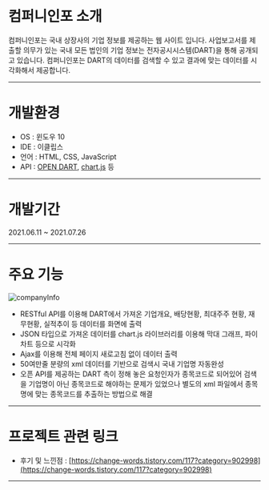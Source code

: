 # **컴퍼니인포 소개**

컴퍼니인포는 국내 상장사의 기업 정보를 제공하는 웹 사이트 입니다. 사업보고서를 제출할 의무가 있는 국내 모든 법인의 기업 정보는 전자공시시스템(DART)을 통해 공개되고 있습니다. 컴퍼니인포는 DART의 데이터를 검색할 수 있고 결과에 맞는 데이터를 시각화해서 제공합니다. 

---

# 개발환경

- OS : 윈도우 10
- IDE : 이클립스
- 언어 : HTML, CSS, JavaScript
- API : [OPEN DART](https://opendart.fss.or.kr/), [chart.js](https://www.chartjs.org/) 등

---

# 개발기간

2021.06.11 ~ 2021.07.26

---

# 주요 기능

![companyInfo](https://user-images.githubusercontent.com/77215614/134815315-39539b19-e870-4d4a-838e-d2424e930f09.gif)
- RESTful API를 이용해 DART에서 가져온 기업개요, 배당현황, 최대주주 현황, 재무현황, 실적추이 등 데이터를 화면에 출력
- JSON 타입으로 가져온 데이터를 chart.js 라이브러리를 이용해 막대 그래프, 파이 차트 등으로 시각화
- Ajax를 이용해 전체 페이지 새로고침 없이 데이터 출력
- 50여만줄 분량의 xml 데이터를 기반으로 검색시 국내 기업명 자동완성
- 오픈 API를 제공하는 DART 측이 정해 놓은 요청인자가 종목코드로 되어있어 검색을 기업명이 아닌 종목코드로 해야하는 문제가 있었으나 별도의 xml 파일에서 종목명에 맞는 종목코드를 추출하는 방법으로 해결

---

# 프로젝트 관련 링크
- 후기 및 느낀점 : [https://change-words.tistory.com/117?category=902998](https://change-words.tistory.com/117?category=902998)
---
